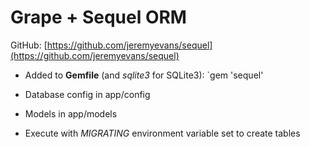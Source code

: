 # Grape + Sequel ORM

GitHub: [https://github.com/jeremyevans/sequel](https://github.com/jeremyevans/sequel)

- Added to **Gemfile** (and *sqlite3* for SQLite3):
`gem 'sequel'

- Database config in app/config

- Models in app/models

- Execute with *MIGRATING* environment variable set to create tables
